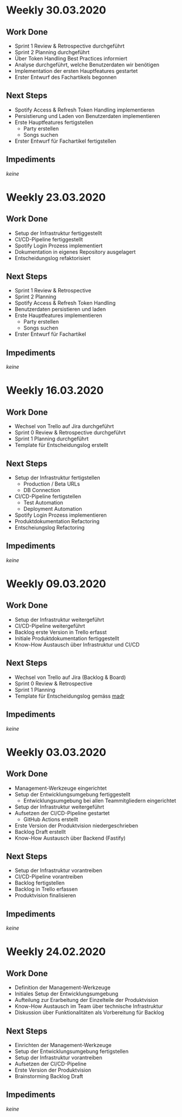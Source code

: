 # <a name="2020-03-30"></a> Weekly 30.03.2020

## Work Done
* Sprint 1 Review & Retrospective durchgeführt
* Sprint 2 Planning durchgeführt
* Über Token Handling Best Practices informiert
* Analyse durchgeführt, welche Benutzerdaten wir benötigen
* Implementation der ersten Hauptfeatures gestartet
* Erster Entwurf des Fachartikels begonnen

## Next Steps
* Spotify Access & Refresh Token Handling implementieren
* Persistierung und Laden von Benutzerdaten implementieren
* Erste Hauptfeatures fertigstellen
  * Party erstellen
  * Songs suchen
* Erster Entwurf für Fachartikel fertigstellen

## Impediments
_keine_

# <a name="2020-03-23"></a> Weekly 23.03.2020

## Work Done
* Setup der Infrastruktur fertiggestellt
* CI/CD-Pipeline fertiggestellt
* Spotify Login Prozess implementiert
* Dokumentation in eigenes Repository ausgelagert
* Entscheidungslog refaktorisiert

## Next Steps
* Sprint 1 Review & Retrospective
* Sprint 2 Planning
* Spotify Access & Refresh Token Handling
* Benutzerdaten persistieren und laden
* Erste Hauptfeatures implementieren
  * Party erstellen
  * Songs suchen
* Erster Entwurf für Fachartikel

## Impediments
_keine_

# <a name="2020-03-16"></a> Weekly 16.03.2020

## Work Done
* Wechsel von Trello auf Jira durchgeführt
* Sprint 0 Review & Retrospective durchgeführt
* Sprint 1 Planning durchgeführt
* Template für Entscheidungslog erstellt

## Next Steps
* Setup der Infrastruktur fertigstellen
  * Production / Beta URLs
  * DB Connection
* CI/CD-Pipeline fertigstellen
  * Test Automation
  * Deployment Automation
* Spotify Login Prozess implementieren
* Produktdokumentation Refactoring
* Entscheiungslog Refactoring

## Impediments
_keine_

# <a name="2020-03-09"></a> Weekly 09.03.2020

## Work Done
* Setup der Infrastruktur weitergeführt
* CI/CD-Pipeline weitergeführt
* Backlog erste Version in Trello erfasst
* Initiale Produktdokumentation fertiggestellt
* Know-How Austausch über Infrastruktur und CI/CD

## Next Steps
* Wechsel von Trello auf Jira (Backlog & Board)
* Sprint 0 Review & Retrospective
* Sprint 1 Planning
* Template für Entscheidungslog gemäss [madr](https://github.com/adr/madr)

## Impediments
_keine_

# <a name="2020-03-03"></a> Weekly 03.03.2020

## Work Done
* Management-Werkzeuge eingerichtet
* Setup der Entwicklungsumgebung fertiggestellt
  * Entwicklungsumgebung bei allen Teammitgliedern eingerichtet
* Setup der Infrastruktur weitergeführt
* Aufsetzen der CI/CD-Pipeline gestartet
  * GitHub Actions erstellt
* Erste Version der Produktvision niedergeschrieben
* Backlog Draft erstellt
* Know-How Austausch über Backend (Fastify)

## Next Steps
* Setup der Infrastruktur vorantreiben
* CI/CD-Pipeline vorantreiben
* Backlog fertigstellen
* Backlog in Trello erfassen
* Produktvision finalisieren

## Impediments
_keine_

# <a name="2020-02-24"></a> Weekly 24.02.2020

## Work Done
* Definition der Management-Werkzeuge
* Initiales Setup der Entwicklungsumgebung
* Aufteilung zur Erarbeitung der Einzelteile der Produktvision
* Know-How Austausch im Team über technische Infrastruktur
* Diskussion über Funktionalitäten als Vorbereitung für Backlog

## Next Steps
* Einrichten der Management-Werkzeuge
* Setup der Entwicklungsumgebung fertigstellen
* Setup der Infrastruktur vorantreiben
* Aufsetzen der CI/CD-Pipeline
* Erste Version der Produktvision
* Brainstorming Backlog Draft

## Impediments
_keine_
